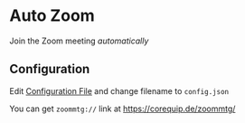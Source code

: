 # Auto Zoom
Join the Zoom meeting *automatically*
## Configuration
Edit [Configuration File](config.example.json) and change filename to `config.json`

You can get `zoommtg://` link at https://corequip.de/zoommtg/